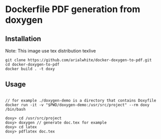 # Dockerfile PDF generation from doxygen

## Installation

Note: This image use tex distribution texlive

```
git clone https://github.com/arialwhite/docker-doxygen-to-pdf.git
cd docker-doxygen-to-pdf
docker build . -t doxy
```
## Usage

```

// for example ./doxygen-demo is a directory that contains Doxyfile
docker run -it -v "$PWD/doxygen-demo:/usr/src/project" --rm doxy /bin/bash

doxy> cd /usr/src/project
doxy> doxygen // generate doc.tex for example
doxy> cd latex
doxy> pdflatex doc.tex